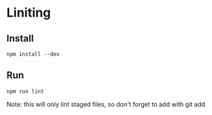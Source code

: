 # Liniting

## Install

```
npm install --dev
```

## Run

```
npm run lint
```

Note: this will only lint staged files, so don't forget to add with git add
